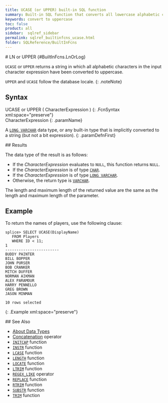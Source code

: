 ```yaml
---
title: UCASE (or UPPER) built-in SQL function
summary: Built-in SQL function that converts all lowercase alphabetic characters in an expression into uppercase.
keywords: convert to uppercase
toc: false
product: all
sidebar:  sqlref_sidebar
permalink: sqlref_builtinfcns_ucase.html
folder: SQLReference/BuiltInFcns
---
```

<section>
<div class="TopicContent" data-swiftype-index="true" markdown="1">
# LN or UPPER   {#BuiltInFcns.LnOrLog}

`UCASE` or `UPPER` returns a string in which all alphabetic characters
in the input character expression have been converted to uppercase.

`UPPER` and `UCASE` follow the database locale.
{: .noteNote}

## Syntax

<div class="fcnWrapperWide" markdown="1">
    UCASE or UPPER ( CharacterExpression ) 
{: .FcnSyntax xml:space="preserve"}

</div>
<div class="paramList" markdown="1">
CharacterExpression
{: .paramName}

A [`LONG VARCHAR`](sqlref_datatypes_longvarchar.html) data type, or any
built-in type that is implicitly converted to a string (but not a bit
expression).
{: .paramDefnFirst}

</div>
## Results

The data type of the result is as follows:

* If the *CharacterExpression* evaluates to `NULL`, this function
  returns `NULL`.
* If the *CharacterExpression* is of type
  [`CHAR`](sqlref_builtinfcns_char.html).
* If the *CharacterExpression* is of type
  [`LONG VARCHAR`](sqlref_datatypes_longvarchar.html).
* Otherwise, the return type is
  [`VARCHAR`](sqlref_datatypes_varchar.html).

The length and maximum length of the returned value are the same as the
length and maximum length of the parameter.

## Example

To return the names of players, use the following clause:

<div class="preWrapper" markdown="1">
    
    splice> SELECT UCASE(DisplayName)
       FROM Players
       WHERE ID < 11;
    1
    ------------------------
    BUDDY PAINTER
    BILL BOPPER
    JOHN PURSER
    BOB CRANKER 
    MITCH DUFFER 
    NORMAN AIKMAN 
    ALEX PARAMOUR 
    HARRY PENNELLO
    GREG BROWN
    JASON MINMAN
    
    10 rows selected
{: .Example xml:space="preserve"}

</div>
## See Also

* [About Data Types](sqlref_datatypes_numerictypes.html)
* [Concatenation](sqlref_builtinfcns_concat.html) operator
* [`INITCAP`](sqlref_builtinfcns_initcap.html) function
* [`INSTR`](sqlref_builtinfcns_instr.html) function
* [`LCASE`](sqlref_builtinfcns_lcase.html) function
* [`LENGTH`](sqlref_builtinfcns_length.html) function
* [`LOCATE`](sqlref_builtinfcns_locate.html) function
* [`LTRIM`](sqlref_builtinfcns_ltrim.html) function
* [`REGEX_LIKE`](sqlref_builtinfcns_regexplike.html) operator
* [`REPLACE`](sqlref_builtinfcns_replace.html) function
* [`RTRIM`](sqlref_builtinfcns_rtrim.html) function
* [`SUBSTR`](sqlref_builtinfcns_substr.html) function
* [`TRIM`](sqlref_builtinfcns_trim.html) function

</div>
</section>


